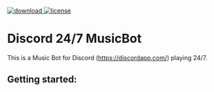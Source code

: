 [download]: https://bintray.com/dv8fromtheworld/maven/JDA/_latestVersion
[license]: https://img.shields.io/badge/license-Mozilla%20Public%20License%20Version%202.0-lightgrey.svg
[ ![download][] ](https://img.shields.io/badge/Download-1.0-blue.svg)
[ ![license][] ](https://github.com/Kaufisch/Discord_24-7_MusicBot/blob/master/LICENSE)

# Discord 24/7 MusicBot
This is a Music Bot for Discord (https://discordapp.com/) playing 24/7.

## Getting started:
